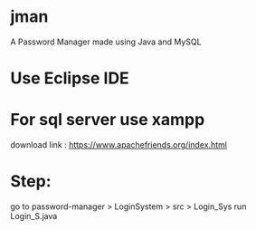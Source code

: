# jman
A Password Manager made using Java and MySQL

# Use Eclipse IDE

# For sql server use xampp
download link : https://www.apachefriends.org/index.html




# Step:
go to password-manager  > LoginSystem > src > Login_Sys
run Login_S.java
